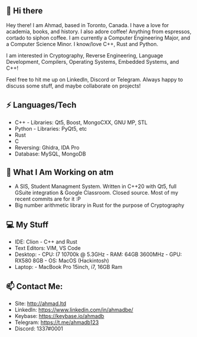 
## 👋 Hi there 

Hey there! I am Ahmad, based in Toronto, Canada. 
I have a love for academia, books, and history. I also adore coffee! Anything from espressos, cortado to siphon coffee.
I am currently a Computer Engineering Major, and a Computer Science Minor. I know/love C++, Rust and Python.

I am interested in Cryptography, Reverse Engineering, Language Development, Compilers, Operating Systems, Embedded Systems, and C++!

Feel free to hit me up on LinkedIn, Discord or Telegram. Always happy to discuss some stuff, and maybe collaborate on projects!


## ⚡ Languages/Tech

 - C++ - Libraries: Qt5, Boost, MongoCXX, GNU MP, STL
 - Python   - Libraries: PyQt5, etc
 - Rust
 - C
 - Reversing: Ghidra, IDA Pro
 - Database: MySQL, MongoDB
 
##  👀 What I Am Working on atm

- A SIS, Student Managment System. Written in C++20 with Qt5, full GSuite integration & Google Classroom. Closed source. Most of my recent commits are for it :P
- Big number arithmetic library in Rust for the purpose of Cryptography

##  💻 My Stuff

 - IDE: Clion - C++ and Rust
 - Text Editors: VIM, VS Code
 - Desktop:
			 -  CPU: I7 10700k @ 5.3GHz
			 -  RAM: 64GB 3600MHz
			 - GPU: RX580 8GB
			 - OS: MacOS (Hackintosh)
- Laptop:
			- MacBook Pro 15inch, i7, 16GB Ram

## 📫  Contact Me:

 - Site: http://ahmad.ltd
 - LinkedIn: https://www.linkedin.com/in/ahmadbe/
 - Keybase: https://keybase.io/ahmadb
 - Telegram: https://t.me/ahmadb123
 - Discord: 1337#0001
